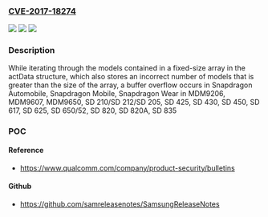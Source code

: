### [CVE-2017-18274](https://cve.mitre.org/cgi-bin/cvename.cgi?name=CVE-2017-18274)
![](https://img.shields.io/static/v1?label=Product&message=Snapdragon%20Automobile%2C%20Snapdragon%20Mobile%2C%20Snapdragon%20Wear&color=blue)
![](https://img.shields.io/static/v1?label=Version&message=n%2Fa&color=blue)
![](https://img.shields.io/static/v1?label=Vulnerability&message=CWE129%3A%20Improper%20Validation%20of%20Array%20Index&color=brighgreen)

### Description

While iterating through the models contained in a fixed-size array in the actData structure, which also stores an incorrect number of models that is greater than the size of the array, a buffer overflow occurs in Snapdragon Automobile, Snapdragon Mobile, Snapdragon Wear in MDM9206, MDM9607, MDM9650, SD 210/SD 212/SD 205, SD 425, SD 430, SD 450, SD 617, SD 625, SD 650/52, SD 820, SD 820A, SD 835

### POC

#### Reference
- https://www.qualcomm.com/company/product-security/bulletins

#### Github
- https://github.com/samreleasenotes/SamsungReleaseNotes

